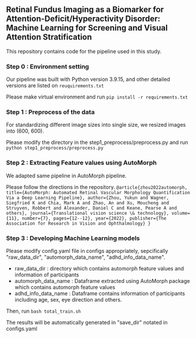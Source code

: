 ## Retinal Fundus Imaging as a Biomarker for Attention-Deficit/Hyperactivity Disorder: Machine Learning for Screening and Visual Attention Stratification

This repository contains code for the pipeline used in this study.

### Step 0 : Environment setting
Our pipeline was built with Python version 3.9.15, and other detailed versions are listed on `reuquirements.txt`

Please make virtual environment and run `pip install -r requirements.txt`

### Step 1 : Preprocess of the data
For standardizing different image sizes into single size, we resized images into (600, 600).

Please modify the directory in the step1_preprocess/preprocess.py and run `python step1_preprocess/preprocess.py`

### Step 2 : Extracting Feature values using AutoMorph
We adapted same pipeline in AutoMorph pipeline.

Please follow the directions in the repository.
`
@article{zhou2022automorph,
  title={AutoMorph: Automated Retinal Vascular Morphology Quantification Via a Deep Learning Pipeline},
  author={Zhou, Yukun and Wagner, Siegfried K and Chia, Mark A and Zhao, An and Xu, Moucheng and Struyven, Robbert and Alexander, Daniel C and Keane, Pearse A and others},
  journal={Translational vision science \& technology},
  volume={11},
  number={7},
  pages={12--12},
  year={2022},
  publisher={The Association for Research in Vision and Ophthalmology}
}
`

### Step 3 : Developing Machine Learning models
Please modify config.yaml file in configs appropriately, sepcifically "raw_data_dir", "automorph_data_name", "adhd_info_data_name".
- raw_data_dir : directory which contains automorph feature values and information of participants
- automorph_data_name : Dataframe extracted using AutoMorph package which contains automorph feature values
- adhd_info_data_name : Dataframe contains information of participants including age, sex, eye direction and others.

Then, run 
`bash total_train.sh`

The results will be automatically generated in "save_dir" notated in configs.yaml

